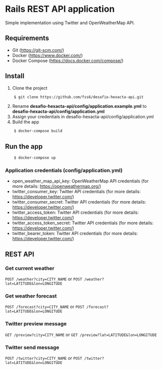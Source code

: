 # Rails REST API application

Simple implementation using Twitter and OpenWeatherMap API. 

## Requirements

- Git (https://git-scm.com/)
- Docker (https://www.docker.com/)
- Docker Compose (https://docs.docker.com/compose/)

## Install

1. Clone the project
```bash
    $ git clone https://github.com/fss6/desafio-hexacta-api.git
```
2. Rename **desafio-hexacta-api/config/application.example.yml** to **desafio-hexacta-api/config/application.yml**
3. Assign your credentials in desafio-hexacta-api/config/application.yml
4. Build the app
```bash
    $ docker-compose build 
```

## Run the app
```bash
    $ docker-compose up
 ```
 
### Application credentials (config/application.yml)
    
* open_weather_map_api_key: OpenWeatherMap API credentials (for more details: https://openweathermap.org/)
* twitter_consumer_key: Twitter API credentials (for more details: https://developer.twitter.com/)
* twitter_consumer_secret: Twitter API credentials (for more details: https://developer.twitter.com/)
* twitter_access_token: Twitter API credentials (for more details: https://developer.twitter.com/)
* twitter_access_token_secret: Twitter API credentials (for more details: https://developer.twitter.com/)
* twitter_bearer_token: Twitter API credentials (for more details: https://developer.twitter.com/)   


## REST API

### Get current weather

`POST /weather?city=CITY_NAME` or `POST /weather?lat=LATITUDE&lon=LONGITUDE`

### Get weather forecast

`POST /forecast?city=CITY_NAME` or `POST /forecast?lat=LATITUDE&lon=LONGITUDE`

### Twitter preview message

`GET /preview?city=CITY_NAME` or `GET /preview?lat=LATITUDE&lon=LONGITUDE`

### Twitter send message

`POST /twitter?city=CITY_NAME` or `POST /twitter?lat=LATITUDE&lon=LONGITUDE`

